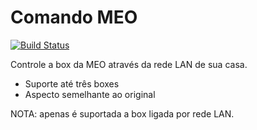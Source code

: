 Comando MEO
======

[![Build Status](https://travis-ci.org/oNaiPs/ComandoMEO.svg?branch=master)](https://travis-ci.org/oNaiPs/Comando-MEO)


Controle a box da MEO através da rede LAN de sua casa.


- Suporte até três boxes
- Aspecto semelhante ao original

NOTA: apenas é suportada a box ligada por rede LAN.

